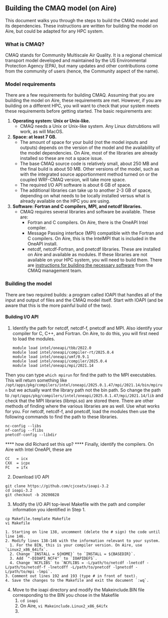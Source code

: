 ## Building the CMAQ model (on Aire)

This document walks you through the steps to build the CMAQ model and its dependencies. These instructions are written for building the model on Aire, but could be adapted for any HPC system.

### What is CMAQ?
CMAQ stands for Community Multiscale Air Quality. It is a regional chemical transport model developed and maintained by the US Environmental Protection Agency (EPA), but many updates and other contributions come from the community of users (hence, the Community aspect of the name). 

### Model requirements
There are a few requirements for building CMAQ. Assuming that you are building the model on Aire, these requirements are met. However, if you are building on a different HPC, you will want to check that your system meets these requirements before getting started. The basic requirements are:
1. **Operating system: Unix or Unix-like.**
   - CMAQ needs a Unix or Unix-like system. Any Linux distrubtions will work, as will MacOS.
2. **Space: at least 7 GB.**
   - The amount of space for your build (not the model inputs and outputs) depends on the version of the model and the availability of the model dependencies. On Aire, most of the libraries are already installed so these are not a space issue.
   - The base CMAQ source code is relatively small, about 250 MB and the final build is about 50 MB. Other versions of the model, such as with the integrated source apportionment method turned on or the coupled WRF-CMAQ version, will take more space.
   - The required I/O API software is about 6 GB of space.
   - The additional libraries can take up to another 2-3 GB of space, depending on what needs to be locally installed versus what is already available on the HPC you are using.
3. **Software: Fortran and C compilers, MPI, and netcdf libraries.**
   - CMAQ requires several libraries and software be available. These are:
       - Fortran and C compilers. On Aire, there is the OneAPI Intel compiler.
       - Message Passing interface (MPI) compatible with the Fortran and C compilers. On Aire, this is the IntelMPI that is included in the OneAPI install.
       - netcdf, netcdf-Fortran, and pnetcdf libraries. These are installed on Aire and available as modules. If these libraries are not available on your HPC system, you will need to build them. There are [instructions for building the necessary software](https://github.com/USEPA/CMAQ/blob/main/DOCS/Users_Guide/Tutorials/CMAQ_UG_tutorial_configure_linux_environment.md#tutorials-and-scripts-for-building-netcdf-and-io-api-libraries-for-cmaq) from the CMAQ management team.
    
### Building the model
There are two required builds: a program called IOAPI that handles all of the input and output of files and the CMAQ model itself. Start with IOAPI (and be aware that this is the more painful build of the two).
#### Building I/O API
1. Identify the path for netcdf, netcdf-f, pnetcdf and MPI. Also identify your compiler for C, C++, and Fortran. On Aire, to do this, you will first need to load the modules.
   ```
   module load intel/oneapi/tbb/2022.0
   module load intel/oneapi/compiler-rt/2025.0.4
   module load intel/oneapi/umf/0.9.1
   module load intel/oneapi/compiler/2025.0.4
   module load intel/oneapi/mpi/2021.14
   ```
  Then you can type `which mpirun` for find the path to the MPI executables. This will return something like `/opt/apps/pkg/compilers/intel/oneapi/2025.0.1.47/mpi/2021.14/bin/mpirun` but we actually want the library path not the bin path. So change the path to `/opt/apps/pkg/compilers/intel/oneapi/2025.0.1.47/mpi/2021.14/lib` and check that the MPI libraries (libmpi.so) are stored there. There are other methods of finding where the various libraries are as well. Use what works for you. 
  For netcdf, netcdf-f, and pnetcdf, load the modules then use the following commands to find the path to these libraries.
  ```
  nc-config --libs
  nf-config --flibs
  pnetcdf-config --libdir
  ```
**** how did Richard set this up? ****
  Finally, identify the compilers. On Aire with Intel OneAPI, these are 
  ```
  CC   = icx
  CXX  = icpx
  FC   = ifx
  ```
2. Download I/O API
  ```
  git clone https://github.com/cjcoats/ioapi-3.2
  cd ioapi-3.2
  git checkout -b 20200828
  ```
3. Modify the I/O API top-level Makefile with the path and compiler information you identified in Step 1.
  ```
  cp Makefile.template Makefile
  vi Makefile
  ```
    1. Starting on line 138, uncomment (delete the # sign) the code until line 146.
    2. Modify lines 138-146 with the information relevant to your system.
      1. For the BIN, this is your compiler version. On Aire, use `Linux2_x86_64ifx`.
      2. Change `INSTALL = ${HOME}` to `INSTALL = ${BASEDIR}`.
      3. Add `"-DIOAPI_NCF4"` to `IOAPIDEFS`.
      4. Change `NCFLIBS` to `NCFLIBS = -L/path/to/netcdf -lnetcdf -L/path/to/netcdf-f -lnetcdff -L/path/to/pnetcdf -lpnetcdf -L/path/to/mpi -lmpi`.
    3. Comment out lines 192 and 193 (type # in front of text).
    4. Save the changes to the Makefile and exit the document `:wq`.
4. Move to the ioapi directory and modify the Makeinclude.BIN file corresponding to the BIN you chose in the Makefile
   1. `cd ioapi`
   2. On Aire, `vi Makeinclude.Linux2_x86_64ifx`
   3. 
